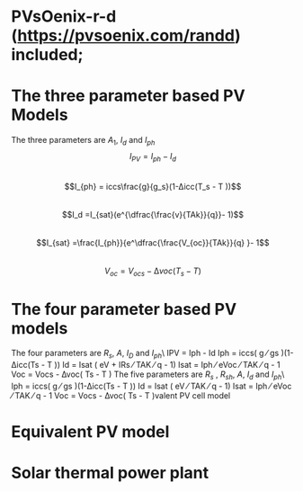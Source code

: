 # PVsOenix-r-d (https://pvsoenix.com/randd) included; 
# The three parameter based PV Models
The three parameters are $A_1$, $I_d$ and $I_{ph}$\
$$I_{PV} = I_{ph} - I_d$$\
$$I_{ph} = iccs\frac{g}{g_s}(1-∆icc(T_s - T ))$$\
$$I_d =I_{sat}(e^{\dfrac{\frac{v}{TAk}}{q}}- 1)$$\
$$I_{sat} =\frac{I_{ph}}{e^\dfrac{\frac{V_{oc}}{TAk}}{q} }- 1$$\
$$V_{oc} = V_{ocs} - ∆voc( T_s - T )$$
# The four parameter based PV models
The four parameters are $R_s$, $A$, $I_D$ and $I_{ph}$\\
IPV = Iph - Id
Iph = iccs( g ⁄ gs )(1-∆icc(Ts - T ))
Id = Isat ( eV + IRs ⁄ TAK ⁄ q - 1)
Isat = Iph ⁄ eVoc ⁄ TAK ⁄ q - 1
Voc = Vocs - ∆voc( Ts - T )
The five parameters are $R_s$ ,  $R_{sh}$, $A$, $I_d$ and $I_{ph}$\\
Iph = iccs( g ⁄ gs )(1-∆icc(Ts - T ))
Id = Isat ( eV ⁄ TAK ⁄ q - 1)
Isat = Iph ⁄ eVoc ⁄ TAK ⁄ q - 1
Voc = Vocs - ∆voc( Ts - T )valent PV cell model
# Equivalent PV model
# Solar thermal power plant
